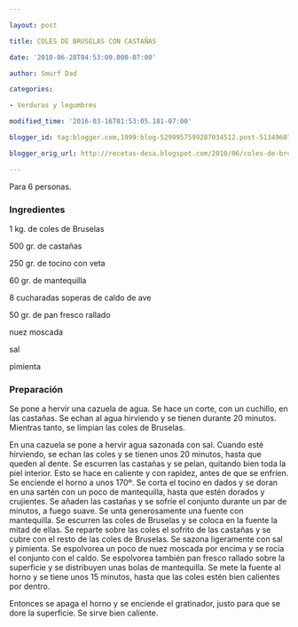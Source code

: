 ```yaml
---

layout: post

title: COLES DE BRUSELAS CON CASTAÑAS

date: '2010-06-28T04:53:00.000-07:00'

author: Smurf Dad

categories:

- Verduras y legumbres

modified_time: '2016-03-16T01:53:05.181-07:00'

blogger_id: tag:blogger.com,1999:blog-5299957599287034512.post-5134960764983584754

blogger_orig_url: http://recetas-desa.blogspot.com/2010/06/coles-de-bruselas-con-castanas.html

---
```


Para 6 personas.

<h3>Ingredientes</h3>

1 kg. de coles de Bruselas

500 gr. de castañas

250 gr. de tocino con veta

60 gr. de mantequilla

8 cucharadas soperas de caldo de ave

50 gr. de pan fresco rallado

nuez moscada

sal

pimienta

<h3>Preparación</h3>

Se pone a hervir una cazuela de agua. Se hace un corte, con un cuchillo, en las castañas. Se echan al agua hirviendo y se tienen durante 20 minutos. Mientras tanto, se limpian las coles de Bruselas.

En una cazuela se pone a hervir agua sazonada con sal. Cuando esté hirviendo, se echan las coles y se tienen unos 20 minutos, hasta que queden al dente. Se escurren las castañas y se pelan, quitando bien toda la piel interior. Esto se hace en caliente y con rapidez, antes de que se enfríen. Se enciende el horno a unos 170º. Se corta el tocino en dados y se doran en una sartén con un poco de mantequilla, hasta que estén dorados y crujientes. Se añaden las castañas y se sofríe el conjunto durante un par de minutos, a fuego suave. Se unta generosamente una fuente con mantequilla. Se escurren las coles de Bruselas y se coloca en la fuente la mitad de ellas. Se reparte sobre las coles el sofrito de las castañas y se cubre con el resto de las coles de Bruselas. Se sazona ligeramente con sal y pimienta. Se espolvorea un poco de nuez moscada por encima y se rocía el conjunto con el caldo. Se espolvorea también pan fresco rallado sobre la superficie y se distribuyen unas bolas de mantequilla. Se mete la fuente al horno y se tiene unos 15 minutos, hasta que las coles estén bien calientes por dentro.

Entonces se apaga el horno y se enciende el gratinador, justo para que se dore la superficie. Se sirve bien caliente.